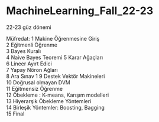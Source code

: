 # MachineLearning_Fall_22-23

22-23 güz dönemi

Müfredat:
1	Makine Öğrenmesine Giriş	
2	Eğitmenli Öğrenme 	
3	Bayes Kuralı 	
4	Naive Bayes Teoremi	
5	Karar Ağaçları	
6	Lineer Ayırt Edici	
7	Yapay Nöron Ağları 	
8	Ara Sınav 1	
9	Destek Vektör Makineleri	
10	Doğrusal olmayan DVM	
11	Eğitmensiz Öğrenme	
12	Öbekleme : K-means, Karışım modelleri	
13	Hiyerarşik Öbekleme Yöntemleri 	
14	Birleşik Yöntemler: Boosting, Bagging	
15	Final
